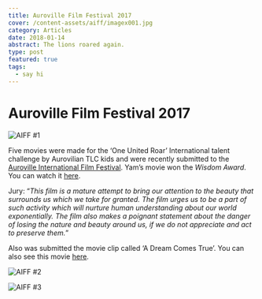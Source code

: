 ```yaml
---
title: Auroville Film Festival 2017
cover: /content-assets/aiff/imagex001.jpg
category: Articles
date: 2018-01-14
abstract: The lions roared again.
type: post
featured: true
tags:
  - say hi
---
```


# Auroville Film Festival 2017

![AIFF #1](/content-assets/aiff/posters_1080X300.jpg)

Five movies were made for the ‘One United Roar’ International talent challenge by Aurovilian TLC kids and were recently submitted to the [Auroville International Film Festival](http://filmfestival.auroville.org/). Yam’s movie won the _Wisdom Award_. You can watch it [here](https://www.youtube.com/watch?v=VcNM4GcM3ts).

Jury: “_This film is a mature attempt to bring our attention to the beauty that surrounds us which we take for granted. The film urges us to be a part of such activity which will nurture human understanding about our world exponentially. The film also makes a poignant statement about the danger of losing the nature and beauty around us, if we do not appreciate and act to preserve them._”

Also was submitted the movie clip called ‘A Dream Comes True’. You can also see this movie [here](/white-lions#a-dream-comes-true).

![AIFF #2](/content-assets/aiff/poster2_600X850.jpg)

![AIFF #3](/content-assets/book/book2_200X300.jpg)
